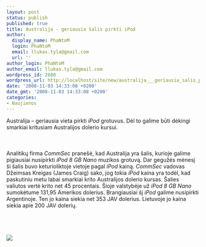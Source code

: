```yaml
---
layout: post
status: publish
published: true
title: Australija - geriausia šalis pirkti iPod
author:
  display_name: PhaNtoM
  login: PhaNtoM
  email: llukas.tyla@gmail.com
  url: ''
author_login: PhaNtoM
author_email: llukas.tyla@gmail.com
wordpress_id: 2680
wordpress_url: http://localhost/site/new/australija___geriausia_salis_pirkti_ipod/
date: '2008-11-03 14:33:08 +0200'
date_gmt: '2008-11-03 14:33:08 +0200'
categories:
- Naujienos
---
```

<p>Australija – geriausia vieta pirkti <i>iPod</i> grotuvus. Dėl to galime būti dėkingi smarkiai kritusiam Australijos dolerio kursui.<br />
<br><br />
<br>Analitikų firma <i>CommSec</i> pranešė, kad Australija yra šalis, kurioje galime pigiausiai nusipirkti <i>iPod 8 GB Nano</i> muzikos grotuvą. Dar gegužės mėnesį ši šalis buvo keturioliktoje vietoje pagal <i>iPod</i> kainą. <i>CommSec</i> vadovas  Džeimsas Kreigas (James Craig) sako, jog tokia <i>iPod</i> kaina yra todėl, kad paskutiniu metu labai smarkiai krito Australijos dolerio kursas. Šalies valiutos vertė krito net 45 procentais. Šioje valstybėje už <i>iPod 8 GB Nano</i> sumokėtume 131,95 Amerikos dolerius. Brangiausiai šį <i>iPod</i> galime nusipirkti  Argentinoje. Ten jo kaina siekia net 353 JAV dolerius. Lietuvoje jo kaina siekia apie 200 JAV dolerių.<br />
<br><br />
<br><br><img src="http://www.ipodreviews.org.uk/wp-content/uploads/2008/08/apple-ipod-nano-8gb-3g1.jpg"><br><br />
<br><br />
<br><br />
<br></p>
